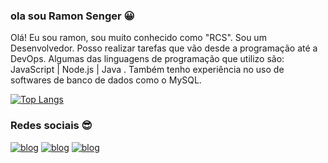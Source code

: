 ### ola sou Ramon Senger 😀
Olá! Eu sou ramon, sou muito conhecido como "RCS". Sou um Desenvolvedor. Posso realizar tarefas que vão desde a programação até a DevOps. Algumas das linguagens de programação que utilizo são: JavaScript | Node.js | Java . Também tenho experiência no uso de softwares de banco de dados como o MySQL.


[![Top Langs](https://github-readme-stats.vercel.app/api/top-langs/?username=rcsCrew&layout=donut-vertical)](https://github.com/anuraghazra/github-readme-stats)



### Redes sociais 😎
[![blog](https://img.shields.io/badge/Instagram-E4405F?style=for-the-badge&logo=instagram&logoColor=white)](https://www.instagram.com/ramon_senger) [![blog](	https://img.shields.io/badge/LinkedIn-0077B5?style=for-the-badge&logo=linkedin&logoColor=white)](https://www.linkedin.com/in/ramon-senger/) [![blog](	https://img.shields.io/badge/Discord-7289DA?style=for-the-badge&logo=discord&logoColor=white)](https://www.linkedin.com/in/ramon-senger/)
